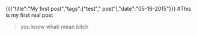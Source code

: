 {{{"title":"My first post","tags":["test"," post"],"date":"05-16-2015"}}}
#This is my first real post
>you know whati mean bitch